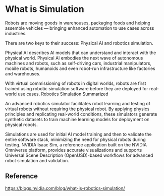 # What is Simulation

Robots are moving goods in warehouses, packaging foods and helping assemble vehicles — bringing enhanced automation to use cases across industries.

There are two keys to their success: Physical AI and robotics simulation.

Physical AI describes AI models that can understand and interact with the physical world. Physical AI embodies the next wave of autonomous machines and robots, such as self-driving cars, industrial manipulators, mobile robots, humanoids and even robot-run infrastructure like factories and warehouses.

With virtual commissioning of robots in digital worlds, robots are first trained using robotic simulation software before they are deployed for real-world use cases.
Robotics Simulation Summarized

An advanced robotics simulator facilitates robot learning and testing of virtual robots without requiring the physical robot. By applying physics principles and replicating real-world conditions, these simulators generate synthetic datasets to train machine learning models for deployment on physical robots.

Simulations are used for initial AI model training and then to validate the entire software stack, minimizing the need for physical robots during testing. NVIDIA Isaac Sim, a reference application built on the NVIDIA Omniverse platform, provides accurate visualizations and supports Universal Scene Description (OpenUSD)-based workflows for advanced robot simulation and validation.

## Reference 

https://blogs.nvidia.com/blog/what-is-robotics-simulation/

